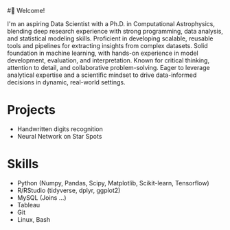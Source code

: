 #👋 Welcome!

I'm an aspiring Data Scientist with a Ph.D. in Computational Astrophysics, blending deep research experience with strong programming, data analysis, and statistical modeling skills. Proficient in developing scalable, reusable tools and pipelines for extracting insights from complex datasets. Solid foundation in machine learning, with hands-on experience in model development, evaluation, and interpretation. Known for critical thinking, attention to detail, and collaborative problem-solving. Eager to leverage analytical expertise and a scientific mindset to drive data-informed decisions in dynamic, real-world settings.

# Projects

- Handwritten digits recognition
- Neural Network on Star Spots

# Skills

- Python (Numpy, Pandas, Scipy, Matplotlib, Scikit-learn, Tensorflow)
- R/RStudio (tidyverse, dplyr, ggplot2)
- MySQL (Joins ...)
- Tableau
- Git
- Linux, Bash